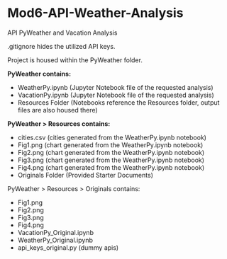 # Mod6-API-Weather-Analysis
API PyWeather and Vacation Analysis

.gitignore hides the utilized API keys.

Project is housed within the PyWeather folder.

**PyWeather contains:**
- WeatherPy.ipynb (Jupyter Notebook file of the requested analysis)
- VacationPy.ipynb (Jupyter Notebook file of the requested analysis)
- Resources Folder (Notebooks reference the Resources folder, output files are also housed there)

**PyWeather > Resources contains:**
- cities.csv (cities generated from the WeatherPy.ipynb notebook)
- Fig1.png (chart generated from the WeatherPy.ipynb notebook)
- Fig2.png (chart generated from the WeatherPy.ipynb notebook)
- Fig3.png (chart generated from the WeatherPy.ipynb notebook)
- Fig4.png (chart generated from the WeatherPy.ipynb notebook)
- Originals Folder (Provided Starter Documents)

PyWeather > Resources > Originals contains:
- Fig1.png
- Fig2.png
- Fig3.png
- Fig4.png
- VacationPy_Original.ipynb
- WeatherPy_Original.ipynb
- api_keys_original.py (dummy apis)
